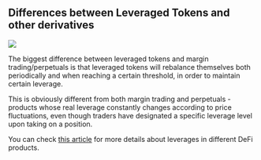 ## Differences between Leveraged Tokens and other derivatives
![](https://imgtu.com/i/ggFxWF)

The biggest difference between leveraged tokens and margin trading/perpetuals is that leveraged tokens will rebalance themselves both periodically and when reaching a certain threshold, in order to maintain certain leverage.

‍This is obviously different from both margin trading and perpetuals - products whose real leverage constantly changes according to price fluctuations, even though traders have designated a specific leverage level upon taking on a position.

You can check [this article](https://coinmarketcap.com/alexandria/article/a-deep-dive-into-leverages-in-defi-borrowing-margin-trading-leveraged-tokens-and-options-finnexus) for more details about leverages in different DeFi products.